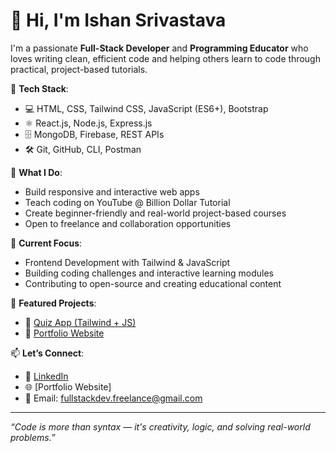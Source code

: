 # 👋 Hi, I'm Ishan Srivastava

I'm a passionate **Full-Stack Developer** and **Programming Educator** who loves writing clean, efficient code and helping others learn to code through practical, project-based tutorials.

🔧 **Tech Stack**:  
- 💻 HTML, CSS, Tailwind CSS, JavaScript (ES6+), Bootstrap  
- ⚛️ React.js, Node.js, Express.js  
- 🗄️ MongoDB, Firebase, REST APIs  
- 🛠️ Git, GitHub, CLI, Postman  

🎯 **What I Do**:  
- Build responsive and interactive web apps  
- Teach coding on YouTube @ Billion Dollar Tutorial  
- Create beginner-friendly and real-world project-based courses  
- Open to freelance and collaboration opportunities  

🚀 **Current Focus**:  
- Frontend Development with Tailwind & JavaScript  
- Building coding challenges and interactive learning modules  
- Contributing to open-source and creating educational content  

📂 **Featured Projects**:  
- 🔗 [Quiz App (Tailwind + JS)](https://github.com/ishanfullstackdev/quiz-app)  
- 🔗 [Portfolio Website](https://github.com/ishanfullstackdev/portfolio)  


📫 **Let’s Connect**:  
- 💼 [LinkedIn](https://www.linkedin.com/in/ishanfullstackdev)  
- 🌐 [Portfolio Website] 
- 📧 Email: fullstackdev.freelance@gmail.com

---

_“Code is more than syntax — it's creativity, logic, and solving real-world problems.”_  
